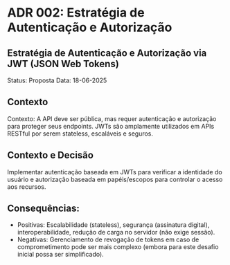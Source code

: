# ADR 002: Estratégia de Autenticação e Autorização

## Estratégia de Autenticação e Autorização via JWT (JSON Web Tokens)

Status: Proposta
Data: 18-06-2025

## Contexto
Contexto: A API deve ser pública, mas requer autenticação e autorização para proteger seus endpoints. JWTs são amplamente utilizados em APIs RESTful por serem stateless, escaláveis e seguros.

## Contexto e Decisão
Implementar autenticação baseada em JWTs para verificar a identidade do usuário e autorização baseada em papéis/escopos para controlar o acesso aos recursos.

## Consequências:
 * Positivas: Escalabilidade (stateless), segurança (assinatura digital), interoperabilidade, redução de carga no servidor (não exige sessão).
 * Negativas: Gerenciamento de revogação de tokens em caso de comprometimento pode ser mais complexo (embora para este desafio inicial possa ser simplificado).